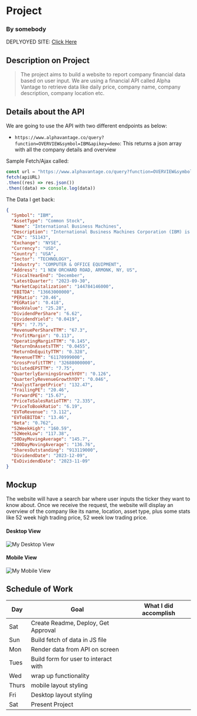 # Project
### By somebody

DEPLYOYED SITE: [Click Here](https://amritadutta25.github.io/sealproject1/)

## Description on Project

>The project aims to build a website to report company financial data based on user input. We are using a financial API called Alpha Vantage to retrieve data like daily price, company name, company description, company location etc.


## Details about the API

We are going to use the API with two different endpoints as below:

- `https://www.alphavantage.co/query?function=OVERVIEW&symbol=IBM&apikey=demo`: This returns a json array with all the company details and overview

<!-- - `https://www.alphavantage.co/query?function=TIME_SERIES_DAILY&symbol=IBM&outputsize=compact&apikey=demo`: This returns a json array of daily time series data. -->

Sample Fetch/Ajax called:
```js
const url = "https://www.alphavantage.co/query?function=OVERVIEW&symbol=IBM&apikey=demo"
fetch(apiURL)
.then((res) => res.json())
.then((data) => console.log(data))
```

The Data I get back:
```json
{
  "Symbol": "IBM",
  "AssetType": "Common Stock",
  "Name": "International Business Machines",
  "Description": "International Business Machines Corporation (IBM) is an American multinational technology company headquartered in Armonk, New York, with operations in over 170 countries. The company began in 1911, founded in Endicott, New York, as the Computing-Tabulating-Recording Company (CTR) and was renamed International Business Machines in 1924. IBM is incorporated in New York. IBM produces and sells computer hardware, middleware and software, and provides hosting and consulting services in areas ranging from mainframe computers to nanotechnology. IBM is also a major research organization, holding the record for most annual U.S. patents generated by a business (as of 2020) for 28 consecutive years. Inventions by IBM include the automated teller machine (ATM), the floppy disk, the hard disk drive, the magnetic stripe card, the relational database, the SQL programming language, the UPC barcode, and dynamic random-access memory (DRAM). The IBM mainframe, exemplified by the System/360, was the dominant computing platform during the 1960s and 1970s.",
  "CIK": "51143",
  "Exchange": "NYSE",
  "Currency": "USD",
  "Country": "USA",
  "Sector": "TECHNOLOGY",
  "Industry": "COMPUTER & OFFICE EQUIPMENT",
  "Address": "1 NEW ORCHARD ROAD, ARMONK, NY, US",
  "FiscalYearEnd": "December",
  "LatestQuarter": "2023-09-30",
  "MarketCapitalization": "144784146000",
  "EBITDA": "13663000000",
  "PERatio": "20.46",
  "PEGRatio": "0.418",
  "BookValue": "25.28",
  "DividendPerShare": "6.62",
  "DividendYield": "0.0419",
  "EPS": "7.75",
  "RevenuePerShareTTM": "67.3",
  "ProfitMargin": "0.113",
  "OperatingMarginTTM": "0.145",
  "ReturnOnAssetsTTM": "0.0455",
  "ReturnOnEquityTTM": "0.328",
  "RevenueTTM": "61170999000",
  "GrossProfitTTM": "32688000000",
  "DilutedEPSTTM": "7.75",
  "QuarterlyEarningsGrowthYOY": "0.126",
  "QuarterlyRevenueGrowthYOY": "0.046",
  "AnalystTargetPrice": "132.47",
  "TrailingPE": "20.46",
  "ForwardPE": "15.67",
  "PriceToSalesRatioTTM": "2.335",
  "PriceToBookRatio": "6.19",
  "EVToRevenue": "3.112",
  "EVToEBITDA": "13.46",
  "Beta": "0.762",
  "52WeekHigh": "160.59",
  "52WeekLow": "117.38",
  "50DayMovingAverage": "145.7",
  "200DayMovingAverage": "136.76",
  "SharesOutstanding": "913119000",
  "DividendDate": "2023-12-09",
  "ExDividendDate": "2023-11-09"
}
```

<!-- ```js
const url = "https://www.alphavantage.co/query?function=TIME_SERIES_DAILY&symbol=IBM&outputsize=full&apikey=demo"
fetch(apiURL)
.then((res) => res.json())
.then((data) => console.log(data))
```

The Data I get back:
```json
{
    "Meta Data": {
        "1. Information": "Daily Prices (open, high, low, close) and Volumes",
        "2. Symbol": "IBM",
        "3. Last Refreshed": "2023-12-01",
        "4. Output Size": "Full size",
        "5. Time Zone": "US/Eastern"
    },
    "Time Series (Daily)": {
        "2023-12-01": {
            "1. open": "158.4100",
            "2. high": "160.5900",
            "3. low": "158.0000",
            "4. close": "160.5500",
            "5. volume": "4871860"
        },
        "2023-11-30": {
            "1. open": "156.9500",
            "2. high": "158.6000",
            "3. low": "156.8900",
            "4. close": "158.5600",
            "5. volume": "6740622"
        },
        "2023-11-29": {
            "1. open": "156.1500",
            "2. high": "157.5100",
            "3. low": "156.0200",
            "4. close": "156.4100",
            "5. volume": "3568887"
        },
        "2023-11-28": {
            "1. open": "155.4400",
            "2. high": "155.7450",
            "3. low": "154.8600",
            "4. close": "155.6500",
            "5. volume": "2666182"
        },
        "2023-11-27": {
            "1. open": "154.9900",
            "2. high": "156.1350",
            "3. low": "154.7500",
            "4. close": "155.5700",
            "5. volume": "4053093"
        },
        "2023-11-24": {
            "1. open": "155.1300",
            "2. high": "155.4000",
            "3. low": "153.9200",
            "4. close": "155.1800",
            "5. volume": "1799161"
        },
        "2023-11-22": {
            "1. open": "154.5000",
            "2. high": "155.7050",
            "3. low": "154.1600",
            "4. close": "155.1300",
            "5. volume": "3045091"
        },
        "2023-11-21": {
            "1. open": "154.6000",
            "2. high": "154.6600",
            "3. low": "153.5100",
            "4. close": "153.9100",
            "5. volume": "2859508"
        },
        "2023-11-20": {
            "1. open": "152.5100",
            "2. high": "154.6800",
            "3. low": "152.3500",
            "4. close": "154.3500",
            "5. volume": "3658936"
        },
        "2023-11-17": {
            "1. open": "153.2900",
            "2. high": "153.5000",
            "3. low": "152.4601",
            "4. close": "152.8900",
            "5. volume": "4426676"
        },
        "2023-11-16": {
            "1. open": "153.0000",
            "2. high": "153.3500",
            "3. low": "152.1300",
            "4. close": "153.0600",
            "5. volume": "3519172"
        }
    }
}
``` -->

## Mockup

The website will have a search bar where user inputs the ticker they want to know about.
Once we receive the request, the website will display an overview of the company like its name, location, asset type, plus some stats like 52 week high trading price, 52 week low trading price.

#### Desktop View

![My Desktop View](https://i.imgur.com/zZAh19G.png)

#### Mobile View

![My Mobile View](https://i.imgur.com/5Bs7N6B.png)

## Schedule of Work

|Day | Goal | What I did accomplish |
|----|------|-----------------------|
| Sat | Create Readme, Deploy, Get Approval | |
| Sun | Build fetch of data in JS file ||
| Mon | Render data from API on screen ||
| Tues| Build form for user to interact with ||
| Wed | wrap up functionality ||
|Thurs| mobile layout styling ||
| Fri | Desktop layout styling ||
| Sat | Present Project ||